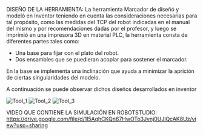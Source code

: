 DISEÑO DE LA HERRAMIENTA:
La herramienta Marcador de diseñó y modeló en Inventor teniendo en cuenta las consideraciones necesarias para tal propósito, como las medidas del TCP del robot indicadas en el manual del mismo y por recomendaciones dadas por el profesor, y luego se imprimió en una impresora 3D en material PLC, la herramienta consta de diferentes partes tales como: 
- Una base para fijar con el plato del robot.
- Dos ensambles que se puedieran acoplar para sostener el marcador.

En la base se implementa una inclinación que ayuda a minimizar la aprición de ciertas singularidades del modelo.

A continuación se puede observar dichos diseños desarrollados en inventor

![Tool_1](https://github.com/SaraC27/Laboratorios_Robotica/assets/49196938/d8682088-e886-4fc3-985f-f57ba3b430ec)
![Tool_2](https://github.com/SaraC27/Laboratorios_Robotica/assets/49196938/a34c9b3b-61c5-42dd-b5cb-f1b79e078803)
![Tool_3](https://github.com/SaraC27/Laboratorios_Robotica/assets/49196938/10028122-7fc2-4645-98de-cee11080837f)


VIDEO QUE CONTIENE LA SIMULACIÓN EN ROBOTSTUDIO: https://drive.google.com/file/d/1l5AqhCKQn67HwOTo3Jvnj0UJlQcAK8Uz/view?usp=sharing
